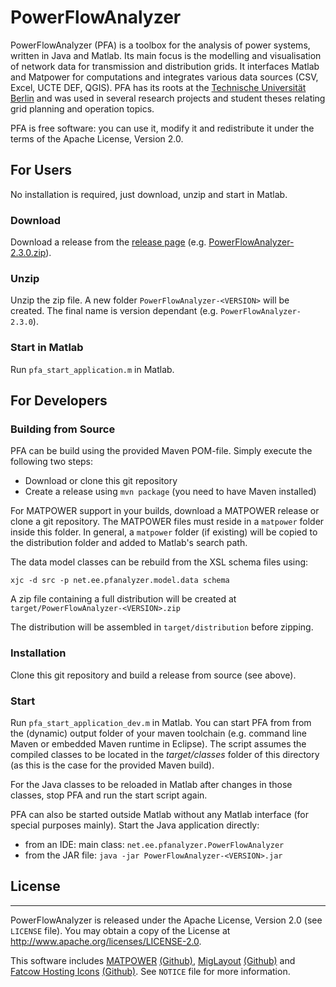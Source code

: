 # PowerFlowAnalyzer

PowerFlowAnalyzer (PFA) is a toolbox for the analysis of power systems, written in Java and Matlab. Its main focus is the modelling and visualisation of network data for transmission and distribution grids. 
It interfaces Matlab and Matpower for computations and integrates various data sources (CSV, Excel, UCTE DEF, QGIS). PFA has its roots at the [Technische Universit&auml;t Berlin](https://www.tu-berlin.de) and was used in several research projects and student theses relating grid planning and operation topics. 

PFA is free software: you can use it, modify it and redistribute it under the terms of the Apache License, Version 2.0.

## For Users

No installation is required, just download, unzip and start in Matlab.

### Download
Download a release from the [release page](https://github.com/power-flow-analyzer/PowerFlowAnalyzer/releases)
(e.g. [PowerFlowAnalyzer-2.3.0.zip](https://github.com/power-flow-analyzer/PowerFlowAnalyzer/releases/download/2.3.0/PowerFlowAnalyzer-2.3.0.zip)).

### Unzip

Unzip the zip file. A new folder `PowerFlowAnalyzer-<VERSION>` will be created. The final name is version dependant (e.g. `PowerFlowAnalyzer-2.3.0`).

### Start in Matlab

Run `pfa_start_application.m` in Matlab.


## For Developers

### Building from Source
PFA can be build using the provided Maven POM-file. 
Simply execute the following two steps:
 - Download or clone this git repository
 - Create a release using `mvn package` (you need to have Maven installed)

For MATPOWER support in your builds, download a MATPOWER release or clone a git repository.
The MATPOWER files must reside in a `matpower` folder inside this folder. In general, a `matpower`
folder (if existing) will be copied to the distribution folder and added to Matlab's search path.

The data model classes can be rebuild from the XSL schema files using:
```
xjc -d src -p net.ee.pfanalyzer.model.data schema
```

A zip file containing a full distribution will be created at `target/PowerFlowAnalyzer-<VERSION>.zip`

The distribution will be assembled in `target/distribution` before zipping.

### Installation
Clone this git repository and build a release from source (see above). 

### Start
Run `pfa_start_application_dev.m` in Matlab.
You can start PFA from from the (dynamic) output folder of your maven toolchain (e.g. command line 
Maven or embedded Maven runtime in Eclipse). The script assumes the compiled classes to be located 
in the _target/classes_ folder of this directory (as this is the case for the provided Maven build).

For the Java classes to be reloaded in Matlab after changes in those classes, stop PFA and run the start script again.

PFA can also be started outside Matlab without any Matlab interface (for special purposes mainly). Start the Java application directly:
 - from an IDE: main class: `net.ee.pfanalyzer.PowerFlowAnalyzer`
 - from the JAR file: `java -jar PowerFlowAnalyzer-<VERSION>.jar`

## License
-------
PowerFlowAnalyzer is released under the Apache License, Version 2.0 (see `LICENSE` file).
You may obtain a copy of the License at http://www.apache.org/licenses/LICENSE-2.0.

This software includes [MATPOWER](http://www.pserc.cornell.edu/matpower) 
[(Github)](https://github.com/MATPOWER/matpower "MATPOWER on Github"), 
[MigLayout](http://miglayout.com) [(Github)](https://github.com/mikaelgrev/miglayout "MigLayout on Github") and [Fatcow Hosting Icons](http://www.fatcow.com) 
[(Github)](https://github.com/ioBroker/ioBroker.icons-fatcow-hosting "Fatcow Hosting Icons on Github").
See `NOTICE` file for more information. 
